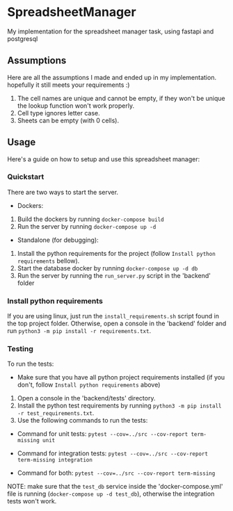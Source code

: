 # SpreadsheetManager
My implementation for the spreadsheet manager task, using fastapi and postgresql

## Assumptions
Here are all the assumptions I made and ended up in my implementation.
hopefully it still meets your requirements :)

1. The cell names are unique and cannot be empty, if they won't be unique the lookup function won't work properly.
2. Cell type ignores letter case.
3. Sheets can be empty (with 0 cells).

## Usage 
Here's a guide on how to setup and use this spreadsheet manager:

### Quickstart
There are two ways to start the server.

* Dockers:
1. Build the dockers by running `docker-compose build`
2. Run the server by running `docker-compose up -d`

* Standalone (for debugging):
1. Install the python requirements for the project (follow `Install python requirements` bellow).
2. Start the database docker by running `docker-compose up -d db`
3. Run the server by running the `run_server.py` script in the 'backend' folder

### Install python requirements
If you are using linux, just run the `install_requirements.sh` script found in the top project folder.
Otherwise, open a console in the 'backend' folder and run `python3 -m pip install -r requirements.txt`.

### Testing
To run the tests:
* Make sure that you have all python project requirements installed (if you don't, follow `Install python requirements` above)

1. Open a console in the 'backend/tests' directory.
2. Install the python test requirements by running `python3 -m pip install -r test_requirements.txt`.
3. Use the following commands to run the tests:

* Command for unit tests: `pytest --cov=../src --cov-report term-missing unit`

* Command for integration tests: `pytest --cov=../src --cov-report term-missing integration`

* Command for both: `pytest --cov=../src --cov-report term-missing`

NOTE: make sure that the `test_db` service inside the 'docker-compose.yml' file is running (`docker-compose up -d test_db`),
otherwise the integration tests won't work.
